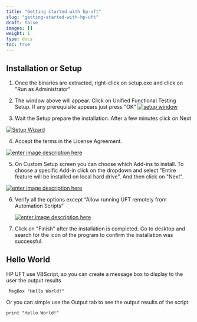 ```yaml
---
title: "Getting started with hp-uft"
slug: "getting-started-with-hp-uft"
draft: false
images: []
weight: 1
type: docs
toc: true
---
```


## Installation or Setup
1. Once the binaries are extracted, right-click on setup.exe and click on "Run as Administrator"

2. The window above will appear. Click on Unified Functional Testing Setup. If any prerequisite appears just press "OK"
[![setup window][1]][1]


3. Wait the Setup prepare the installation. After a few minutes click on Next

[![Setup Wizard][2]][2]


4. Accept the terms in the License Agreement.

[![enter image description here][3]][3]


5. On Custom Setup screen you can choose which Add-ins to install. To choose a specific Add-in click on the dropdown and select "Entire feature will be installed on local hard drive". And then click on "Next".

[![enter image description here][4]][4]


6. Verify all the options except “Allow running UFT remotely from Automation Scripts”

    [![enter image description here][5]][5]


  [1]: https://i.stack.imgur.com/9fh2s.png
  [2]: https://i.stack.imgur.com/92OHT.png
  [3]: https://i.stack.imgur.com/LsF99.png`
  [4]: https://i.stack.imgur.com/ghxGR.png
  [5]: https://i.stack.imgur.com/3iX5l.png

7. Click on "Finish" after the installation is completed. Go to desktop and search for the icon of the program to confirm the installation was successful.

## Hello World
   HP UFT use VBScript, so you can create a message box to display to the user the output results 
    
     MsgBox "Hello World!"

   Or you can simple use the Output tab to see the output results of the script

    print "Hello World!"

